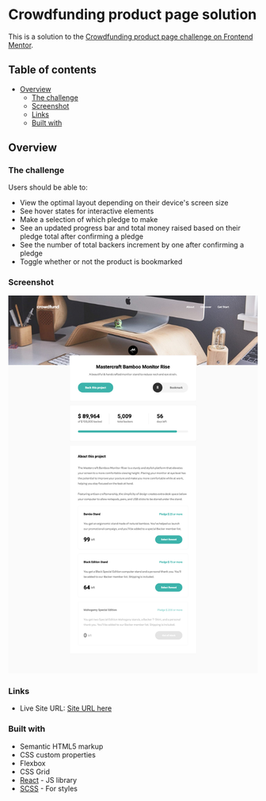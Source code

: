 # Crowdfunding product page solution

This is a solution to the [Crowdfunding product page challenge on Frontend Mentor](https://www.frontendmentor.io/challenges/crowdfunding-product-page-7uvcZe7ZR).

## Table of contents

- [Overview](#overview)
    - [The challenge](#the-challenge)
    - [Screenshot](#screenshot)
    - [Links](#links)
    - [Built with](#built-with)

## Overview

### The challenge

Users should be able to:

- View the optimal layout depending on their device's screen size
- See hover states for interactive elements
- Make a selection of which pledge to make
- See an updated progress bar and total money raised based on their pledge total after confirming a pledge
- See the number of total backers increment by one after confirming a pledge
- Toggle whether or not the product is bookmarked


### Screenshot

![Full homepage](src/assets/screenshot.png)


### Links

- Live Site URL: [Site URL here](http://localhost:3000/crowdfunding-product-page)


### Built with

- Semantic HTML5 markup
- CSS custom properties
- Flexbox
- CSS Grid
- [React](https://reactjs.org/) - JS library
- [SCSS](https://sass-lang.com/) - For styles

